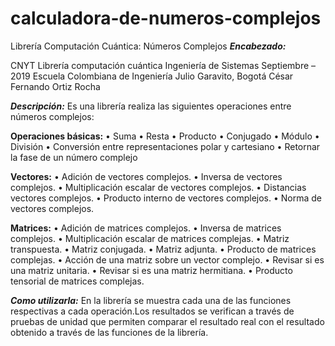 # calculadora-de-numeros-complejos
Librería Computación Cuántica: Números Complejos
***Encabezado:***

CNYT 
Librería computación cuántica
Ingeniería de Sistemas
Septiembre – 2019
Escuela Colombiana de Ingeniería Julio Garavito, Bogotá
César Fernando Ortiz Rocha

***Descripción:***
Es una librería realiza las siguientes operaciones entre números complejos:

**Operaciones básicas:**
• Suma
• Resta
• Producto
• Conjugado
• Módulo
• División
• Conversión entre representaciones polar y cartesiano
• Retornar la fase de un número complejo



**Vectores:**
• Adición de vectores complejos.
• Inversa de vectores complejos.
• Multiplicación escalar de vectores complejos.
• Distancias vectores complejos.
• Producto interno de vectores complejos.
• Norma de vectores complejos.

**Matrices:**
• Adición de matrices complejos.
• Inversa de matrices complejos.
• Multiplicación escalar de matrices complejas.
• Matriz transpuesta.
• Matriz conjugada.
• Matriz adjunta.
• Producto de matrices complejas.
• Acción de una matriz sobre un vector complejo.
• Revisar si es una matriz unitaria.
• Revisar si es una matriz hermitiana.
• Producto tensorial de matrices complejas.

***Como utilizarla:***
En la librería se muestra cada una de las funciones respectivas a cada operación.Los resultados se verifican a través de pruebas de unidad que permiten comparar el resultado real con el resultado obtenido a través de las funciones de la librería.
